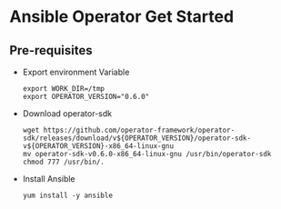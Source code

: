 # Ansible Operator Get Started

## Pre-requisites

- Export environment Variable
  ```
  export WORK_DIR=/tmp
  export OPERATOR_VERSION="0.6.0"
  ```

- Download operator-sdk
  ```
  wget https://github.com/operator-framework/operator-sdk/releases/download/v${OPERATOR_VERSION}/operator-sdk-v${OPERATOR_VERSION}-x86_64-linux-gnu
  mv operator-sdk-v0.6.0-x86_64-linux-gnu /usr/bin/operator-sdk
  chmod 777 /usr/bin/.
  ```

- Install Ansible
  ```
  yum install -y ansible 
  ```

